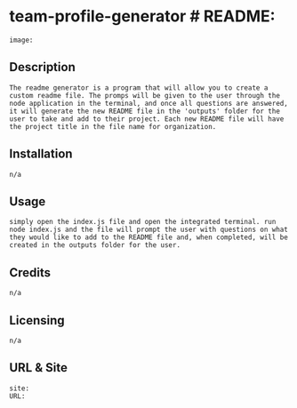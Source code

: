 # team-profile-generator # README:
    
    image:
    
    
## Description
    The readme generator is a program that will allow you to create a custom readme file. The promps will be given to the user through the node application in the terminal, and once all questions are answered, it will generate the new README file in the 'outputs' folder for the user to take and add to their project. Each new README file will have the project title in the file name for organization.


 ## Installation
    n/a

## Usage
    simply open the index.js file and open the integrated terminal. run node index.js and the file will prompt the user with questions on what they would like to add to the README file and, when completed, will be created in the outputs folder for the user.

## Credits
    n/a

## Licensing
    n/a
        
## URL & Site
    site: 
    URL: 
   